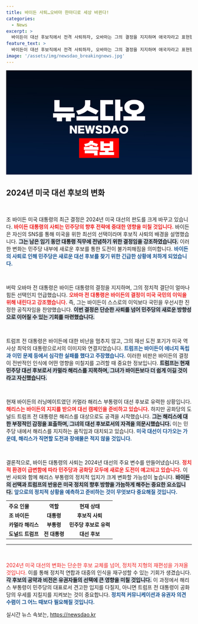 ```yaml
---
title: 바이든 사퇴…오바마 한마디로 세상 바뀐다!
categories:
  - News
excerpt: >
  바이든이 대선 후보직에서 전격 사퇴하자, 오바마는 그의 결정을 지지하며 애국자라고 표현했다. 반면, 트럼프는 해리스가 바이든보다 쉽게 이길 것이라고 주장하며 공세를 펼쳤다. 미국 대선의 판도가 요동치는 지금, 과연 누가 진정한 승자가 될 것인가?
feature_text: >
  바이든이 대선 후보직에서 전격 사퇴하자, 오바마는 그의 결정을 지지하며 애국자라고 표현했다. 반면, 트럼프는 해리스가 바이든보다 쉽게 이길 것이라고 주장하며 공세를 펼쳤다. 미국 대선의 판도가 요동치는 지금, 과연 누가 진정한 승자가 될 것인가?
image: '/assets/img/newsdao_breakingnews.jpg'
---
```


<p><img src="/assets/img/newsdao_breakingnews.jpg" alt="cryptoinkorea 속보" /></p>

<h2 data-ke-size="size26">2024년 미국 대선 후보의 변화</h2>

<p data-ke-size="size16">&nbsp;</p>

<p>조 바이든 미국 대통령의 최근 결정은 2024년 미국 대선의 판도를 크게 바꾸고 있습니다. <b><span style="color: #ee2323;">바이든 대통령의 사퇴는 민주당의 향후 전략에 중대한 영향을 미칠 것입니다.</span></b> 바이든은 자신의 SNS를 통해 미국을 위한 최선의 선택이라며 후보직 사퇴의 배경을 설명했습니다. <b><span style="background-color: #21538527;">그는 남은 임기 동안 대통령 직무에 전념하기 위한 결정임을 강조하였습니다.</span></b> 이러한 변화는 민주당 내부에 새로운 후보를 통한 도전이 불가피해짐을 의미합니다. <b><span style="color: #1a5490;">바이든의 사퇴로 인해 민주당은 새로운 대선 후보를 찾기 위한 긴급한 상황에 처하게 되었습니다.</span></b></p>

<p data-ke-size="size16">&nbsp;</p>

<p>버락 오바마 전 대통령은 바이든 대통령의 결정을 지지하며, 그의 정치적 결단이 얼마나 힘든 선택인지 언급했습니다. <b><span style="color: #ee2323;">오바마 전 대통령은 바이든의 결정이 미국 국민의 이익을 위해 내린다고 강조했습니다.</span></b> 즉, 그는 바이든이 스스로의 이익보다 국민을 우선시한 진정한 공직자임을 찬양했습니다. <b><span style="background-color: #21538527;">이번 결정은 단순한 사퇴를 넘어 민주당의 새로운 방향성으로 이어질 수 있는 기회를 마련했습니다.</span></b></p>

<p data-ke-size="size16">&nbsp;</p>

<p>트럼프 전 대통령은 바이든에 대한 비난을 멈추지 않고, 그의 재선 도전 포기가 미국 역사상 최악의 대통령으로서의 이미지와 연결지었습니다. <b><span style="color: #1a5490;">트럼프는 바이든이 에너지 독립과 이민 문제 등에서 심각한 실패를 했다고 주장했습니다.</span></b> 이러한 비판은 바이든의 결정이 전반적인 인식에 어떤 영향을 미칠지를 고려할 때 중요한 정보입니다. <b><span style="background-color: #21538527;">트럼프는 현재 민주당 대선 후보로서 카멀라 해리스를 지목하며, 그녀가 바이든보다 더 쉽게 이길 것이라고 자신했습니다.</span></b></p>

<p data-ke-size="size16">&nbsp;</p>

<p>현재 바이든의 러닝메이트였던 카멀라 해리스 부통령이 대선 후보로 유력한 상황입니다. <b><span style="color: #ee2323;">해리스는 바이든의 지지를 받으며 대선 캠페인을 준비하고 있습니다.</span></b> 하지만 공화당의 도널드 트럼프 전 대통령은 해리스를 대상으로도 공격을 시작했습니다. <b><span style="background-color: #21538527;">그는 해리스에 대한 부정적인 감정을 표출하며, 그녀의 대선 후보로서의 자격을 의문시했습니다.</span></b> 이는 민주당 내에서 해리스를 지지하는 움직임과 대치되고 있습니다. <b><span style="color: #1a5490;">미국 대선이 다가오는 가운데, 해리스가 직면할 도전과 장애물은 적지 않을 것입니다.</span></b></p>

<p data-ke-size="size16">&nbsp;</p>

<p>결론적으로, 바이든 대통령의 사퇴는 2024년 대선의 주요 변수를 만들어냈습니다. <b><span style="color: #ee2323;">정치적 환경이 급변함에 따라 민주당과 공화당 모두에 새로운 도전이 예고되고 있습니다.</span></b> 이번 사퇴와 함께 해리스 부통령의 정치적 입지가 크게 변화할 가능성이 높습니다. <b><span style="background-color: #21538527;">바이든의 선택과 트럼프의 반응은 미국 정치의 향후 방향을 가늠하게 해주는 중요한 요소입니다.</span></b> <b><span style="color: #1a5490;">앞으로의 정치적 상황을 예측하고 준비하는 것이 무엇보다 중요해질 것입니다.</span></b></p>

<table style="width: 100%; border-collapse: collapse;">
  <tr>
    <th style="text-align: left;"><b>주요 인물</b></th>
    <th style="text-align: center;"><b>역할</b></th>
    <th style="text-align: center;"><b>현재 상태</b></th>
  </tr>
  <tr>
    <td style="text-align: left;"><b>조 바이든</b></td>
    <td style="text-align: center; height: 17px;"><b>대통령</b></td>
    <td style="text-align: center; height: 17px;"><b>후보직 사퇴</b></td>
  </tr>
  <tr>
    <td style="text-align: left;"><b>카멀라 해리스</b></td>
    <td style="text-align: center; height: 17px;"><b>부통령</b></td>
    <td style="text-align: center; height: 17px;"><b>민주당 후보로 유력</b></td>
  </tr>
  <tr>
    <td style="text-align: left;"><b>도널드 트럼프</b></td>
    <td style="text-align: center; height: 17px;"><b>전 대통령</b></td>
    <td style="text-align: center; height: 17px;"><b>대선 후보</b></td>
  </tr>
</table>

<hr/>

<p data-ke-size="size16">&nbsp;</p>

<p><span style="color: #ee2323;">2024년 미국 대선의 변화는 단순한 후보 교체를 넘어, 정치적 지형의 재편성을 가져올 것입니다.</span> 이를 통해 정치적 연합과 대중의 인식을 재구성할 수 있는 기회가 생겼습니다. <b><span style="background-color: #21538527;">각 후보의 공약과 비전은 유권자들의 선택에 큰 영향을 미칠 것입니다.</span></b> 이 과정에서 해리스 부통령이 민주당의 대표로서 견고한 입지를 다질지, 아니면 트럼프 전 대통령이 공화당의 우세를 지킬지를 지켜보는 것이 중요합니다. <b><span style="color: #1a5490;">정치적 커뮤니케이션과 유권자 의견 수렴이 그 어느 때보다 필요해질 것입니다.</span></b></p>
실시간 뉴스 속보는, <a href="https://newsdao.kr" rel="dofollow">https://newsdao.kr</a>


